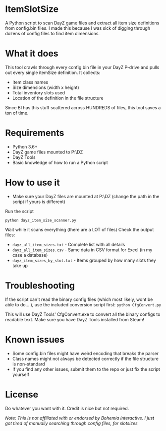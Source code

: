 # ItemSlotSize
A Python script to scan DayZ game files and extract all item size definitions from config.bin files. I made this because I was sick of digging through dozens of config files to find item dimensions.

# What it does
This tool crawls through every config.bin file in your DayZ P-drive and pulls out every single itemSize definition. It collects:
- Item class names
- Size dimensions (width x height)
- Total inventory slots used
- Location of the definition in the file structure

Since BI has this stuff scattered across HUNDREDS of files, this tool saves a ton of time.

# Requirements
- Python 3.6+
- DayZ game files mounted to P:\DZ
- DayZ Tools
- Basic knowledge of how to run a Python script

# How to use it
- Make sure your DayZ files are mounted at P:\DZ (change the path in the script if yours is different)

Run the script
```
python dayz_item_size_scanner.py
```

Wait while it scans everything (there are a LOT of files)
Check the output files:

 - `dayz_all_item_sizes.txt` - Complete list with all details
 - `dayz_all_item_sizes.csv` - Same data in CSV format for Excel (in my case a database)
 - `dayz_item_sizes_by_slot.txt` - Items grouped by how many slots they take up


# Troubleshooting
If the script can't read the binary config files (which most likely, wont be able to do... ), use the included conversion script first:
`python CfgConvert.py`

This will use DayZ Tools' CfgConvert.exe to convert all the binary configs to readable text. Make sure you have DayZ Tools installed from Steam!

# Known issues
- Some config.bin files might have weird encoding that breaks the parser
- Class names might not always be detected correctly if the file structure is non-standard
- If you find any other issues, submit them to the repo or just fix the script yourself

# License
Do whatever you want with it. Credit is nice but not required.

_Note: This is not affiliated with or endorsed by Bohemia Interactive. I just got tired of manually searching through config files, for slotsizes_
